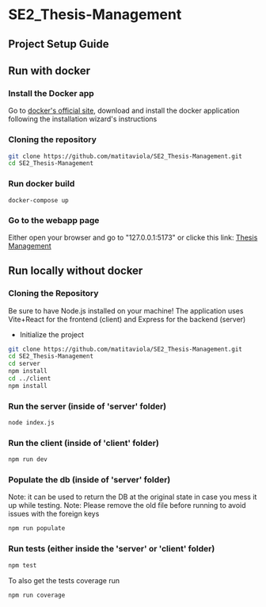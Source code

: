 # SE2_Thesis-Management

## Project Setup Guide
## Run with docker
### Install the Docker app
Go to [docker's official site](www.docker.com), download and install the docker application following the installation wizard's instructions
### Cloning the repository
```bash
git clone https://github.com/matitaviola/SE2_Thesis-Management.git
cd SE2_Thesis-Management
```
### Run docker build
```
docker-compose up
```
### Go to the webapp page
Either open your browser and go to "127.0.0.1:5173" or clicke this link:
[Thesis Management](http://127.0.0.1:5173)

## Run locally without docker
### Cloning the Repository

Be sure to have Node.js installed on your machine!
The application uses Vite+React for the frontend (client) and Express for the backend (server)
- Initialize the project

```bash
git clone https://github.com/matitaviola/SE2_Thesis-Management.git
cd SE2_Thesis-Management
cd server
npm install
cd ../client
npm install
```
### Run the server (inside of 'server' folder)
```bash
node index.js
```
### Run the client (inside of 'client' folder)
```bash
npm run dev
```
### Populate the db (inside of 'server' folder)
Note: it can be used to return the DB at the original state in case you mess it up while testing.
Note: Please remove the old file before running to avoid issues with the foreign keys
```bash
npm run populate
```
### Run tests (either inside the 'server' or 'client' folder)
```bash
npm test
```
To also get the tests coverage run
```bash
npm run coverage
```